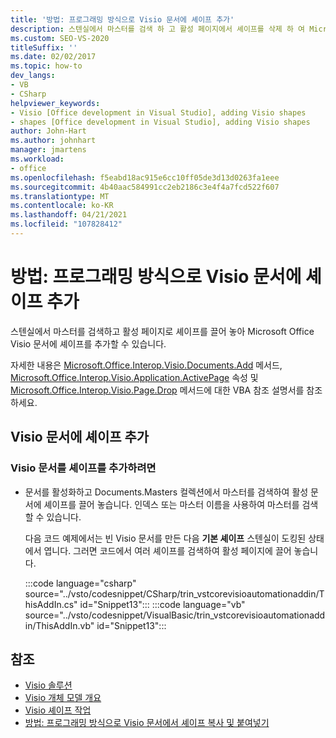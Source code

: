 ```yaml
---
title: '방법: 프로그래밍 방식으로 Visio 문서에 셰이프 추가'
description: 스텐실에서 마스터를 검색 하 고 활성 페이지에서 셰이프를 삭제 하 여 Microsoft Office Visio 문서에 셰이프를 추가 하는 방법을 알아봅니다.
ms.custom: SEO-VS-2020
titleSuffix: ''
ms.date: 02/02/2017
ms.topic: how-to
dev_langs:
- VB
- CSharp
helpviewer_keywords:
- Visio [Office development in Visual Studio], adding Visio shapes
- shapes [Office development in Visual Studio], adding Visio shapes
author: John-Hart
ms.author: johnhart
manager: jmartens
ms.workload:
- office
ms.openlocfilehash: f5eabd18ac915e6cc10ff05de3d13d0263fa1eee
ms.sourcegitcommit: 4b40aac584991cc2eb2186c3e4f4a7fcd522f607
ms.translationtype: MT
ms.contentlocale: ko-KR
ms.lasthandoff: 04/21/2021
ms.locfileid: "107828412"
---
```

# <a name="how-to-programmatically-add-shapes-to-a-visio-document"></a>방법: 프로그래밍 방식으로 Visio 문서에 셰이프 추가
  스텐실에서 마스터를 검색하고 활성 페이지로 셰이프를 끌어 놓아 Microsoft Office Visio 문서에 셰이프를 추가할 수 있습니다.

 자세한 내용은 [Microsoft.Office.Interop.Visio.Documents.Add](/office/vba/api/Visio.Documents.Add) 메서드, [Microsoft.Office.Interop.Visio.Application.ActivePage](/office/vba/api/Visio.Application.ActivePage) 속성 및 [Microsoft.Office.Interop.Visio.Page.Drop](/office/vba/api/Visio.Page.Drop) 메서드에 대한 VBA 참조 설명서를 참조하세요.

## <a name="add-shapes-to-a-visio-document"></a>Visio 문서에 셰이프 추가

### <a name="to-add-shapes-to-a-visio-document"></a>Visio 문서를 셰이프를 추가하려면

- 문서를 활성화하고 Documents.Masters 컬렉션에서 마스터를 검색하여 활성 문서에 셰이프를 끌어 놓습니다. 인덱스 또는 마스터 이름을 사용하여 마스터를 검색할 수 있습니다.

     다음 코드 예제에서는 빈 Visio 문서를 만든 다음 **기본 셰이프** 스텐실이 도킹된 상태에서 엽니다. 그러면 코드에서 여러 셰이프를 검색하여 활성 페이지에 끌어 놓습니다.

     :::code language="csharp" source="../vsto/codesnippet/CSharp/trin_vstcorevisioautomationaddin/ThisAddIn.cs" id="Snippet13":::
     :::code language="vb" source="../vsto/codesnippet/VisualBasic/trin_vstcorevisioautomationaddin/ThisAddIn.vb" id="Snippet13":::

## <a name="see-also"></a>참조
- [Visio 솔루션](../vsto/visio-solutions.md)
- [Visio 개체 모델 개요](../vsto/visio-object-model-overview.md)
- [Visio 셰이프 작업](../vsto/working-with-visio-shapes.md)
- [방법: 프로그래밍 방식으로 Visio 문서에서 셰이프 복사 및 붙여넣기](../vsto/how-to-programmatically-copy-and-paste-shapes-in-a-visio-document.md)

